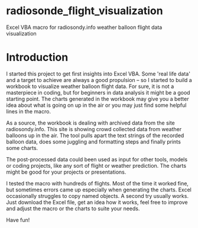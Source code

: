 # radiosonde_flight_visualization
Excel VBA macro for radiosondy.info weather balloon flight data visualization

# Introduction
I started this project to get first insights into Excel VBA. Some 'real life data' and a target to achieve are always a good propulsion – so I started to build a workbook to visualize weather balloon flight data. 
For sure, it is not a masterpiece in coding, but for beginners in data analysis it might be a good starting point. The charts generated in the workbook may give you a better idea about what is going on up in the air or you may just find some helpful lines in the macro.

As a source, the workbook is dealing with archived data from the site radiosondy.info. This site is showing crowd collected data from weather balloons up in the air. 
The tool pulls apart the text strings of the recorded balloon data, does some juggling and formatting steps and finally prints some charts.

The post-processed data could been used as input for other tools, models or coding projects, like any sort of flight or weather prediction. The charts might be good for your projects or presentations.

I tested the macro with hundreds of flights. Most of the time it worked fine, but sometimes errors came up especially when generating the charts. Excel occasionally struggles to copy named objects. A second try usually works. Just download the Excel file, get an idea how it works, feel free to improve and adjust the macro or the charts to suite your needs.

Have fun!
